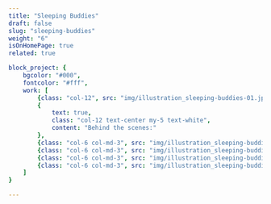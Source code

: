 ```yaml
---
title: "Sleeping Buddies"
draft: false
slug: "sleeping-buddies"
weight: "6"
isOnHomePage: true
related: true

block_project: {
	bgcolor: "#000",
	fontcolor: "#fff",
	work: [ 
		{class: "col-12", src: "img/illustration_sleeping-buddies-01.jpg"},
		{
			text: true, 
			class: "col-12 text-center my-5 text-white", 
			content: "Behind the scenes:"
		},
		{class: "col-6 col-md-3", src: "img/illustration_sleeping-buddies-03.png"},
		{class: "col-6 col-md-3", src: "img/illustration_sleeping-buddies-04.png"},
		{class: "col-6 col-md-3", src: "img/illustration_sleeping-buddies-05.png"},
		{class: "col-6 col-md-3", src: "img/illustration_sleeping-buddies-06.png"},
	]
}

---
```

